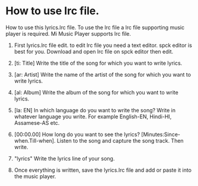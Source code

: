 # How to use lrc file.
How to use this lyrics.lrc file. To use the lrc file a lrc file supporting music player is required. Mi Music Player supports lrc file.

1. First lyrics.lrc file edit. to edit lrc file you need a text editor. spck editor is best for you. Download and open lrc file on spck editor then edit.

2. [ti: Title] Write the title of the song for which you want to write lyrics.

3. [ar: Artist] Write the name of the artist of the song for which you want to write lyrics.

4. [al: Album] Write the album of the song for which you want to write lyrics.

5. [la: EN] In which language do you want to write the song? Write in whatever language you write. For example English-EN, Hindi-HI, Assamese-AS etc.

6. [00:00.00] How long do you want to see the lyrics? [Minutes:Since-when.Till-when]. Listen to the song and capture the song track. Then write.

7. "lyrics" Write the lyrics line of your song.

8. Once everything is written, save the lyrics.lrc file and add or paste it into the music player.
